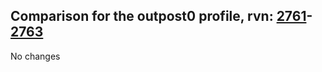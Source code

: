 ## Comparison for the outpost0 profile, rvn: [2761](https://github.com/PRO100KatYT/FortniteProfileRevisions/tree/main/profiles/outpost0/2761%20outpost0.json)-[2763](https://github.com/PRO100KatYT/FortniteProfileRevisions/tree/main/profiles/outpost0/2763%20outpost0.json)

No changes
